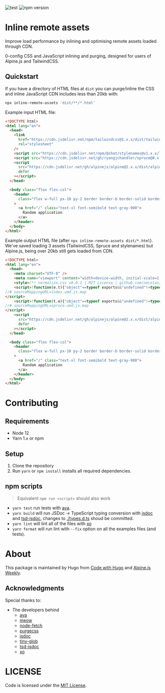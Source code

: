 ![test](https://github.com/shatstack/inline-remote-assets/workflows/test/badge.svg)
![npm version](https://img.shields.io/npm/v/inline-remote-assets)

# Inline remote assets

Improve load performance by inlining and optimising remote assets loaded through CDN.

0-config CSS and JavaScript inlining and purging, designed for users of Alpine.js and TailwindCSS.

## Quickstart

If you have a directory of HTML files at `dist` you can purge/inline the CSS and inline JavaScript CDN includes less than 20kb with:

```sh
npx inline-remote-assets 'dist/**/*.html'
```

Example input HTML file:

```html
<!DOCTYPE html>
<html lang="en">
  <head>
    <link
      href="https://cdn.jsdelivr.net/npm/tailwindcss@1.x.x/dist/tailwind.min.css"
      rel="stylesheet"
    />
    <script src="https://cdn.jsdelivr.net/npm/@shat/stylenames@v1.x.x/lib/index.umd.js"></script>
    <script src="https://cdn.jsdelivr.net/gh/ryangjchandler/spruce@0.x.x/dist/spruce.umd.js"></script>
    <script
      src="https://cdn.jsdelivr.net/gh/alpinejs/alpine@2.x.x/dist/alpine.min.js"
      defer
    ></script>
  </head>

  <body class="flex flex-col">
    <header
      class="flex w-full px-10 py-2 border border-b border-solid border-gray-600"
    >
      <a href="/" class="text-xl font-semibold text-gray-900">
        Random application
      </a>
    </header>
  </body>
</html>
```

Example output HTML file (after `npx inline-remote-assets dist/*.html`). We've saved loading 3 assets (TailwindCSS, Spruce and stylenames) but Alpine.js, being over 20kb still gets loaded from CDN.

```html
<!DOCTYPE html>
<html lang="en">
  <head>
    <meta charset="UTF-8" />
    <meta name="viewport" content="width=device-width, initial-scale=1.0" />
    <style>/*! normalize.css v8.0.1 | MIT License | github.com/necolas/normalize.css */html{line-height:1.15;-webkit-text-size-adjust:100%}body{margin:0}a{background-color:transparent}html{font-family:system-ui,-apple-system,BlinkMacSystemFont,"Segoe UI",Roboto,"Helvetica Neue",Arial,"Noto Sans",sans-serif,"Apple Color Emoji","Segoe UI Emoji","Segoe UI Symbol","Noto Color Emoji";line-height:1.5}*,::after,::before{box-sizing:border-box;border-width:0;border-style:solid;border-color:#e2e8f0}a{color:inherit;text-decoration:inherit}.border-gray-600{--border-opacity:1;border-color:#718096;border-color:rgba(113,128,150,var(--border-opacity))}.border-solid{border-style:solid}.border{border-width:1px}.border-b{border-bottom-width:1px}.flex{display:flex}.flex-col{flex-direction:column}.font-semibold{font-weight:600}.text-xl{font-size:1.25rem}.py-2{padding-top:.5rem;padding-bottom:.5rem}.px-10{padding-left:2.5rem;padding-right:2.5rem}.text-gray-900{--text-opacity:1;color:#1a202c;color:rgba(26,32,44,var(--text-opacity))}.w-full{width:100%}</style>
    <script>!function(e,t){"object"==typeof exports&&"undefined"!=typeof module?module.exports=t():"function"==typeof define&&define.amd?define(t):(e=e||self).stylenames=t()}(this,function(){function e(e){if(!e||"object"!=typeof e)return"";if(Array.isArray(e))return e.join(";")+";";for(var t="",o=0,n=Object.keys(e);o<n.length;o++){var f=n[o],r=e[f];if("string"!=typeof r)if("boolean"!=typeof r){if("object"==typeof r&&0!==r.length)for(var i=e[f],s=0,a=Object.keys(i);s<a.length;s++){var y=a[s];if("function"!=typeof i[y]&&i[y]||"function"==typeof i[y]&&i[y]()){t+=f+":"+y+";";break}}}else t+=f;else t+=f+":"+r+";"}return t.replace(/([a-z])([A-Z])/g,"$1-$2").replace(/[_\s]/,"-").toLowerCase()}return window&&(window.styleNames=e),e});
//# sourceMappingURL=index.umd.js.map
</script>
    <script>!function(t,e){"object"==typeof exports&&"undefined"!=typeof module?module.exports=e():"function"==typeof define&&define.amd?define(e):t.spruce=e()}(this,function(){function t(t,e,n){return e in t?Object.defineProperty(t,e,{value:n,enumerable:!0,configurable:!0,writable:!0}):t[e]=n,t}function e(t,e){var n=Object.keys(t);if(Object.getOwnPropertySymbols){var r=Object.getOwnPropertySymbols(t);e&&(r=r.filter(function(e){return Object.getOwnPropertyDescriptor(t,e).enumerable})),n.push.apply(n,r)}return n}var n=function(t){return null==t},r=function(t,e){return Object.keys(t).forEach(function(o){n(t[o])||Object.getPrototypeOf(t[o])!==Object.prototype||(t[o]=r(t[o],e))}),new Proxy(t,{get:function(t,n){return e.hasOwnProperty("get")&&e.get(n),t[n]},set:function(t,o,i){var s=t[o];return n(i)||"object"!=typeof i||(i=r(i,e)),e.set(t,o,t[o]=i,s),!0}})},o={options:{globalStoreVariable:!1},events:{watchers:{},events:{},on:function(t,e,n){var r=this;return void 0===n&&(n=!1),this.events[t]||(this.events[t]=[]),this.events[t].push({callback:e,once:n}),function(){return r.off(t,e)}},once:function(t,e){this.on(t,e,!0)},off:function(t,e){this.events[t]=this.events[t].filter(function(t){return t.callback!==e&&!0!==t.once})},emit:function(t,e){var n=this;void 0===e&&(e={}),this.events[t]&&this.events[t].forEach(function(r){r.callback(e),r.once&&n.off(t,r)}),window.dispatchEvent(new CustomEvent("spruce:"+t,{detail:e,bubbles:!0}))},watch:function(t,e){this.watchers[t]||(this.watchers[t]=[]),this.watchers[t].push(e)},runWatchers:function(t,e,n,r){var o=this;if(o.watchers[n])return o.watchers[n].forEach(function(t){return t(r,e[n])});Object.keys(o.watchers).filter(function(t){return t.includes(".")}).forEach(function(i){var s=i.split(".");n===s[s.length-1]&&s.reduce(function(t,s){return(t[n]===e[n]||Object.is(e,t))&&o.watchers[i].forEach(function(t){return t(r,e[n])}),t[s]},t)})}},stores:{},subscribers:[],start:function(){try{var t=this;return Promise.resolve(new Promise(function(t){"loading"==document.readyState?document.addEventListener("DOMContentLoaded",t):t()})).then(function(){t.emit("init"),document.querySelectorAll("[x-subscribe]").forEach(function(t){t.setAttribute("x-init",function(t){var e="$store = Spruce.subscribe($el)";return t.hasAttribute("x-init")&&(e=e+"; "+t.getAttribute("x-init")),e}(t)),t.removeAttribute("x-subscribe")}),t.stores=r(t.stores,{set:function(e,n,r,o){t.events.runWatchers(t.stores,e,n,o),t.updateSubscribers()}}),t.options.globalStoreVariable&&(document.querySelectorAll("[x-data]").forEach(function(e){t.subscribers.includes(e)||t.subscribers.push(e)}),window.$store=t.stores)})}catch(t){return Promise.reject(t)}},store:function(t,e){return this.stores[t]||(this.stores[t]=e),this.stores[t]},reset:function(t,e){this.stores[t]=e},subscribe:function(t){return this.subscribers.push(t),this.stores},updateSubscribers:function(){this.subscribers.forEach(function(t){void 0!==t.__x&&t.__x.updateElements(t)})},config:function(t){void 0===t&&(t={}),this.options=Object.assign(this.options,t)},on:function(t,e){return this.events.on(t,e)},once:function(t,e){return this.events.once(t,e)},off:function(t,e){this.events.off(t,e)},emit:function(n,r){void 0===r&&(r={}),this.events.emit(n,function(n){for(var r=1;r<arguments.length;r++){var o=null!=arguments[r]?arguments[r]:{};r%2?e(Object(o),!0).forEach(function(e){t(n,e,o[e])}):Object.getOwnPropertyDescriptors?Object.defineProperties(n,Object.getOwnPropertyDescriptors(o)):e(Object(o)).forEach(function(t){Object.defineProperty(n,t,Object.getOwnPropertyDescriptor(o,t))})}return n}({},r,{store:this.stores}))},watch:function(t,e){this.events.watch(t,e)}},i=window.deferLoadingAlpine||function(t){t()};return window.deferLoadingAlpine=function(t){window.Spruce=o,window.Spruce.start(),i(t)},o});
//# sourceMappingURL=spruce.umd.js.map
</script>
    <script
      src="https://cdn.jsdelivr.net/gh/alpinejs/alpine@2.x.x/dist/alpine.min.js"
      defer
    ></script>
  </head>

  <body class="flex flex-col">
    <header
      class="flex w-full px-10 py-2 border border-b border-solid border-gray-600"
    >
      <a href="/" class="text-xl font-semibold text-gray-900">
        Random application
      </a>
    </header>
  </body>
</html>
```

# Contributing

## Requirements

- Node 12
- Yarn 1.x or npm

## Setup

1. Clone the repository
2. Run `yarn` or `npm install` installs all required dependencies.

## npm scripts

> Equivalent `npm run <script>` should also work

- `yarn test` run tests with [ava](https://github.com/avajs/ava).
- `yarn build` will run JSDoc -> TypeScript typing conversion with [jsdoc](https://github.com/jsdoc/jsdoc) and [tsd-jsdoc](https://github.com/englercj/tsd-jsdoc), changes to [./types.d.ts](./types.d.ts) shoud be committed.
- `yarn lint` will lint all of the files with [xo](https://github.com/xojs/xo)
- `yarn format` will run lint with `--fix` option on all the examples files (and tests).

# About

This package is maintained by Hugo from [Code with Hugo](https://codewithhugo.com) and [Alpine.js Weekly](https://alpinejs.codewithhugo.com/newsletter).

## Acknowledgments


Special thanks to:

- The developers behind
  - [ava](https://avajs.dev)
  - [meow](https://github.com/sindresorhus/meow#readme)
  - [node-fetch](https://github.com/node-fetch/node-fetch)
  - [purgecss](https://purgecss.com/)
  - [jsdoc](https://github.com/jsdoc/jsdoc)
  - [tiny-glob](https://github.com/terkelg/tiny-glob#readme)
  - [tsd-jsdoc](https://github.com/englercj/tsd-jsdoc)
  - [xo](https://github.com/xojs/xo#readme)

# LICENSE

Code is licensed under the [MIT License](./LICENSE).

